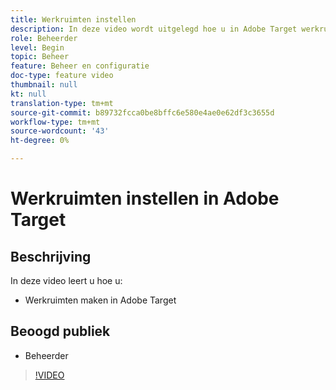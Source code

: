 ```yaml
---
title: Werkruimten instellen
description: In deze video wordt uitgelegd hoe u in Adobe Target werkruimten kunt maken.
role: Beheerder
level: Begin
topic: Beheer
feature: Beheer en configuratie
doc-type: feature video
thumbnail: null
kt: null
translation-type: tm+mt
source-git-commit: b89732fcca0be8bffc6e580e4ae0e62df3c3655d
workflow-type: tm+mt
source-wordcount: '43'
ht-degree: 0%

---
```



# Werkruimten instellen in Adobe Target

## Beschrijving

In deze video leert u hoe u:

* Werkruimten maken in Adobe Target

## Beoogd publiek

* Beheerder

>[!VIDEO](https://video.tv.adobe.com/v/19463/?quality=12)